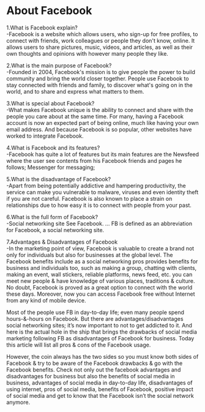 # About Facebook

1.What is Facebook explain?                                               
-Facebook is a website which allows users, who sign-up for free profiles, to connect with friends, work colleagues or people they don't know, online. It allows users to share pictures, music, videos, and articles, as well as their own thoughts and opinions with however many people they like.

2.What is the main purpose of Facebook?                                   
-Founded in 2004, Facebook's mission is to give people the power to build community and bring the world closer together. People use Facebook to stay connected with friends and family, to discover what's going on in the world, and to share and express what matters to them.

3.What is special about Facebook?                                         
-What makes Facebook unique is the ability to connect and share with the people you care about at the same time. For many, having a Facebook account is now an expected part of being online, much like having your own email address. And because Facebook is so popular, other websites have worked to integrate Facebook.

4.What is Facebook and its features?                                       
-Facebook has quite a lot of features but its main features are the Newsfeed where the user see contents from his Facebook friends and pages he follows; Messenger for messaging;

5.What is the disadvantage of Facebook?                                   
-Apart from being potentially addictive and hampering productivity, the service can make you vulnerable to malware, viruses and even identity theft if you are not careful. Facebook is also known to place a strain on relationships due to how easy it is to connect with people from your past.

6.What is the full form of Facebook?                                       
-Social networking site
See Facebook. ... FB is defined as an abbreviation for Facebook, a social networking site.

7.Advantages & Disadvantages of Facebook                                  
-In the marketing point of view, Facebook is valuable to create a brand not only for individuals but also for businesses at the global level. The Facebook benefits include as a social networking pros provides benefits for business and individuals too, such as making a group, chatting with clients, making an event, wall stickers, reliable platforms, news feed, etc. you can meet new people & have knowledge of various places, traditions & culture. No doubt, Facebook is proved as a great option to connect with the world these days. Moreover, now you can access Facebook free without Internet from any kind of mobile device.

Most of the people use FB in day-to-day life; even many people spend hours-&-hours on Facebook. But there are advantages/disadvantages social networking sites; it’s now important to not to get addicted to it. And here is the actual hole in the ship that brings the drawbacks of social media marketing following FB as disadvantages of Facebook for business. Today this article will list all pros & cons of the Facebook usage.

However, the coin always has the two sides so you must know both sides of Facebook & try to be aware of the Facebook drawbacks & go with the Facebook benefits. Check not only out the facebook advantages and disadvantages for business but also the benefits of social media in business, advantages of social media in day-to-day life, disadvantages of using internet, pros of social media, benefits of Facebook, positive impact of social media and get to know that the Facebook isn’t the social network anymore.
